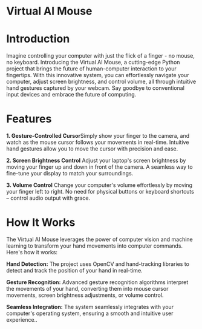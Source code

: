 # Virtual AI Mouse
# Introduction
Imagine controlling your computer with just the flick of a finger - no mouse, no keyboard. Introducing the Virtual AI Mouse, a cutting-edge Python project that brings the future of human-computer interaction to your fingertips. With this innovative system, you can effortlessly navigate your computer, adjust screen brightness, and control volume, all through intuitive hand gestures captured by your webcam. Say goodbye to conventional input devices and embrace the future of computing.

# Features
**1. Gesture-Controlled Cursor**Simply show your finger to the camera, and watch as the mouse cursor follows your movements in real-time.
Intuitive hand gestures allow you to move the cursor with precision and ease.

**2. Screen Brightness Control**
Adjust your laptop's screen brightness by moving your finger up and down in front of the camera.
A seamless way to fine-tune your display to match your surroundings.

**3. Volume Control**
Change your computer's volume effortlessly by moving your finger left to right.
No need for physical buttons or keyboard shortcuts – control audio output with grace.

# How It Works
The Virtual AI Mouse leverages the power of computer vision and machine learning to transform your hand movements into computer commands. Here's how it works:

**Hand Detection:** The project uses OpenCV and hand-tracking libraries to detect and track the position of your hand in real-time.

**Gesture Recognition:** Advanced gesture recognition algorithms interpret the movements of your hand, converting them into mouse cursor movements, screen brightness adjustments, or volume control.

**Seamless Integration:** The system seamlessly integrates with your computer's operating system, ensuring a smooth and intuitive user experience..
